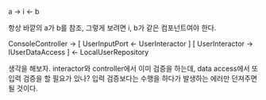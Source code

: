 a -> i <- b

항상 바깥의 a가 b를 참조,
그렇게 보려면 i, b가 같은 컴포넌트여야 한다.

ConsoleController -> [ UserInputPort <- UserInteractor ]
[ UserInteractor -> IUserDataAccess ] <- LocalUserRepository



생각을 해보자.
interactor와 controller에서 이미 검증을 하는데, data access에서 또 입력 검증을 할 필요가 있나?
입력 검증보다는 수행을 하다가 발생하는 에러만 던져주면 될 것이다.
